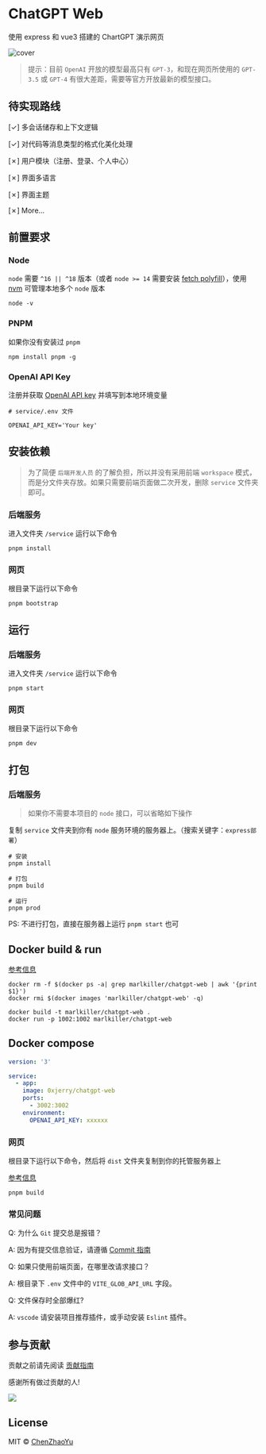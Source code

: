 # ChatGPT Web

使用 express 和 vue3 搭建的 ChartGPT 演示网页

![cover](./docs/cover-2.png)

> 提示：目前 `OpenAI` 开放的模型最高只有 `GPT-3`，和现在网页所使用的 `GPT-3.5` 或 `GPT-4` 有很大差距，需要等官方开放最新的模型接口。

## 待实现路线
[✓] 多会话储存和上下文逻辑

[✓] 对代码等消息类型的格式化美化处理

[✗] 用户模块（注册、登录、个人中心）

[✗] 界面多语言

[✗] 界面主题

[✗] More...

## 前置要求

### Node

`node` 需要 `^16 || ^18` 版本（或者 `node >= 14` 需要安装 [fetch polyfill](https://github.com/developit/unfetch#usage-as-a-polyfill)），使用 [nvm](https://github.com/nvm-sh/nvm) 可管理本地多个 `node` 版本

```shell
node -v
```

### PNPM
如果你没有安装过 `pnpm`
```shell
npm install pnpm -g
```

### OpenAI API Key
注册并获取 [OpenAI API key](https://platform.openai.com/overview) 并填写到本地环境变量
```
# service/.env 文件

OPENAI_API_KEY='Your key'
```

## 安装依赖

> 为了简便 `后端开发人员` 的了解负担，所以并没有采用前端 `workspace` 模式，而是分文件夹存放。如果只需要前端页面做二次开发，删除 `service` 文件夹即可。

### 后端服务

进入文件夹 `/service` 运行以下命令

```shell
pnpm install
```

### 网页
根目录下运行以下命令
```shell
pnpm bootstrap
```


## 运行
### 后端服务

进入文件夹 `/service` 运行以下命令

```shell
pnpm start
```

### 网页
根目录下运行以下命令
```shell
pnpm dev
```

## 打包

### 后端服务
> 如果你不需要本项目的 `node` 接口，可以省略如下操作

复制 `service` 文件夹到你有 `node` 服务环境的服务器上。（搜索关键字：`express部署`）

```shell
# 安装
pnpm install

# 打包
pnpm build

# 运行
pnpm prod
```

PS: 不进行打包，直接在服务器上运行 `pnpm start` 也可

## Docker build & run

[参考信息](https://github.com/Chanzhaoyu/chatgpt-web/pull/33)

```
docker rm -f $(docker ps -a| grep marlkiller/chatgpt-web | awk '{print $1}')
docker rmi $(docker images 'marlkiller/chatgpt-web' -q)

docker build -t marlkiller/chatgpt-web .
docker run -p 1002:1002 marlkiller/chatgpt-web
```

## Docker compose

```yml
version: '3'

service:
  - app:
    image: 0xjerry/chatgpt-web
    ports:
      - 3002:3002
    environment:
      OPENAI_API_KEY: xxxxxx
```

### 网页

根目录下运行以下命令，然后将 `dist` 文件夹复制到你的托管服务器上

[参考信息](https://cn.vitejs.dev/guide/static-deploy.html#building-the-app)

```shell
pnpm build
```

### 常见问题
Q: 为什么 `Git` 提交总是报错？

A: 因为有提交信息验证，请遵循 [Commit 指南](./CONTRIBUTING.md)

Q: 如果只使用前端页面，在哪里改请求接口？

A: 根目录下 `.env` 文件中的 `VITE_GLOB_API_URL` 字段。

Q: 文件保存时全部爆红?

A: `vscode` 请安装项目推荐插件，或手动安装 `Eslint` 插件。

## 参与贡献

贡献之前请先阅读 [贡献指南](./CONTRIBUTING.md)

感谢所有做过贡献的人!

<a href="https://github.com/Chanzhaoyu/chatgpt-web/graphs/contributors">
  <img src="https://contrib.rocks/image?repo=Chanzhaoyu/chatgpt-web" />
</a>

## License
MIT © [ChenZhaoYu](./license)
